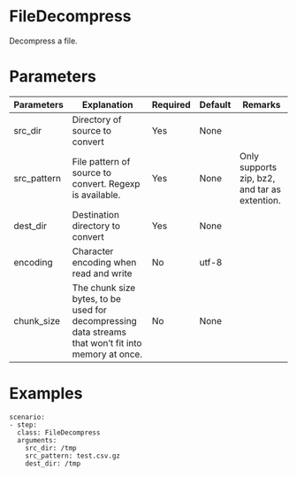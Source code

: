 # FileDecompress
Decompress a file.

# Parameters
|Parameters|Explanation|Required|Default|Remarks|
|----------|-----------|--------|-------|-------|
|src_dir|Directory of source to convert|Yes|None||
|src_pattern|File pattern of source to convert. Regexp is available.|Yes|None|Only supports zip, bz2, and tar as extention.|
|dest_dir|Destination directory to convert|Yes|None|
|encoding|Character encoding when read and write|No|utf-8||
|chunk_size|The chunk size bytes, to be used for decompressing data streams that won’t fit into memory at once.|No|None||

# Examples
```
scenario:
- step:
  class: FileDecompress
  arguments:
    src_dir: /tmp
    src_pattern: test.csv.gz
    dest_dir: /tmp
```

